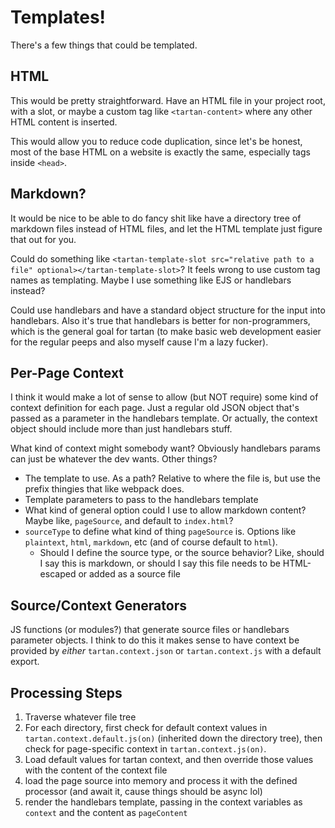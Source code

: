 # Templates!

There's a few things that could be templated.

## HTML

This would be pretty straightforward. Have an HTML file in your project root, with a slot, or maybe a custom tag like `<tartan-content>` where any other HTML content is inserted.

This would allow you to reduce code duplication, since let's be honest, most of the base HTML on a website is exactly the same, especially tags inside `<head>`.

## Markdown?

It would be nice to be able to do fancy shit like have a directory tree of markdown files instead of HTML files, and let the HTML template just figure that out for you.

Could do something like `<tartan-template-slot src="relative path to a file" optional></tartan-template-slot>`? It feels wrong to use custom tag names as templating. Maybe I use something like EJS or handlebars instead?

Could use handlebars and have a standard object structure for the input into handlebars. Also it's true that handlebars is better for non-programmers, which is the general goal for tartan (to make basic web development easier for the regular peeps and also myself cause I'm a lazy fucker).

## Per-Page Context

I think it would make a lot of sense to allow (but NOT require) some kind of context definition for each page. Just a regular old JSON object that's passed as a parameter in the handlebars template. Or actually, the context object should include more than just handlebars stuff.

What kind of context might somebody want? Obviously handlebars params can just be whatever the dev wants. Other things?

- The template to use. As a path? Relative to where the file is, but use the prefix thingies that like webpack does.
- Template parameters to pass to the handlebars template
- What kind of general option could I use to allow markdown content? Maybe like, `pageSource`, and default to `index.html`?
- `sourceType` to define what kind of thing `pageSource` is. Options like `plaintext`, `html`, `markdown`, etc (and of course default to `html`).
    - Should I define the source type, or the source behavior? Like, should I say this is markdown, or should I say this file needs to be HTML-escaped or added as a source file

## Source/Context Generators

JS functions (or modules?) that generate source files or handlebars parameter objects. I think to do this it makes sense to have context be provided by _either_ `tartan.context.json` or `tartan.context.js` with a default export.

## Processing Steps

1. Traverse whatever file tree
2. For each directory, first check for default context values in `tartan.context.default.js(on)` (inherited down the directory tree), then check for page-specific context in `tartan.context.js(on)`.
3. Load default values for tartan context, and then override those values with the content of the context file
4. load the page source into memory and process it with the defined processor (and await it, cause things should be async lol)
5. render the handlebars template, passing in the context variables as `context` and the content as `pageContent`
